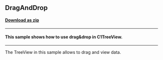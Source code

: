 ## DragAndDrop
#### [Download as zip](https://grapecity.github.io/DownGit/#/home?url=https://github.com/GrapeCity/ComponentOne-WinForms-Samples/tree/master/NetFramework\TreeView\CS\DragAndDrop\DragAndDrop)
____
#### This sample shows how to use drag&drop in C1TreeView.
____
The TreeView in this sample allows to drag and view data.
